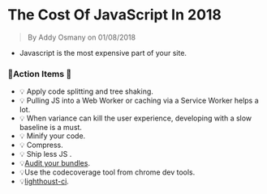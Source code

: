 # The Cost Of JavaScript In 2018
> By Addy Osmany on 01/08/2018

- Javascript is the most expensive part of your site.

### 📙Action Items 📙
- 💡 Apply code splitting and tree shaking.
- 💡 Pulling JS into a Web Worker or caching via a Service Worker helps a lot.
- 💡 When variance can kill the user experience, developing with a slow baseline is a must.
- 💡 Minify your code.
- 💡 Compress.
- 💡 Ship less JS .
- 💡[Audit your bundles](https://www.npmjs.com/package/webpack-bundle-analyzer).
- 💡Use the codecoverage tool from chrome dev tools.
- 💡[lighthoust-ci](https://github.com/ebidel/lighthouse-ci).
